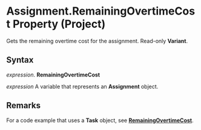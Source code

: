 
# Assignment.RemainingOvertimeCost Property (Project)

Gets the remaining overtime cost for the assignment. Read-only  **Variant**.


## Syntax

 _expression_. **RemainingOvertimeCost**

 _expression_ A variable that represents an **Assignment** object.


## Remarks

For a code example that uses a  **Task** object, see **[RemainingOvertimeCost](6e8d72fd-efac-ed22-9549-950bba1cfc84.md)**.


